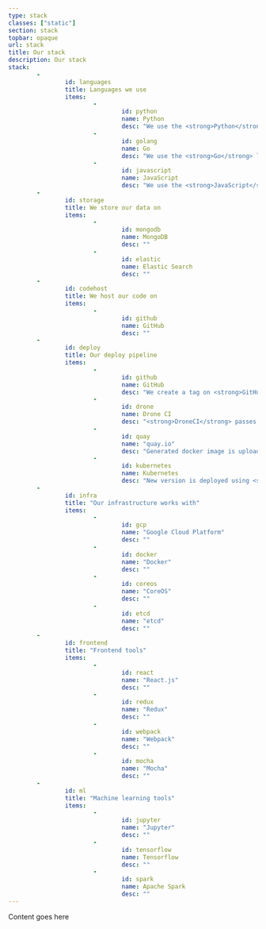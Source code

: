 ```yaml
---
type: stack
classes: ["static"]
section: stack
topbar: opaque
url: stack
title: Our stack
description: Our stack
stack:
        -
                id: languages
                title: Languages we use
                items:
                        -
                                id: python
                                name: Python
                                desc: "We use the <strong>Python</strong> language for machine learning and data science"
                        -
                                id: golang
                                name: Go
                                desc: "We use the <strong>Go</strong> language for all of our backend applications"
                        -
                                id: javascript
                                name: JavaScript
                                desc: "We use the <strong>JavaScript</strong> language for all of our frontend applications"
        -
                id: storage
                title: We store our data on
                items:
                        -
                                id: mongodb
                                name: MongoDB
                                desc: ""
                        -       
                                id: elastic
                                name: Elastic Search
                                desc: ""
        -
                id: codehost
                title: We host our code on
                items:
                        -
                                id: github
                                name: GitHub
                                desc: ""
        -              
                id: deploy
                title: Our deploy pipeline
                items:
                        -
                                id: github
                                name: GitHub
                                desc: "We create a tag on <strong>GitHub</strong> to release a new version"
                        -
                                id: drone
                                name: Drone CI
                                desc: "<strong>DroneCI</strong> passes the tests and builds the docker image"
                        -
                                id: quay
                                name: "quay.io"
                                desc: "Generated docker image is uploaded to <strong>quay.io</strong>"
                        -
                                id: kubernetes
                                name: Kubernetes
                                desc: "New version is deployed using <strong>kubernetes</strong>"
        -
                id: infra
                title: "Our infrastructure works with"
                items:
                        -
                                id: gcp
                                name: "Google Cloud Platform"
                                desc: ""
                        -       
                                id: docker
                                name: "Docker"
                                desc: ""
                        -
                                id: coreos
                                name: "CoreOS"
                                desc: ""
                        -
                                id: etcd
                                name: "etcd"
                                desc: ""
        -         
                id: frontend
                title: "Frontend tools"
                items:
                        -
                                id: react
                                name: "React.js"
                                desc: ""
                        -
                                id: redux
                                name: "Redux"
                                desc: ""
                        -
                                id: webpack
                                name: "Webpack"
                                desc: ""
                        -        
                                id: mocha
                                name: "Mocha"
                                desc: ""
        -
                id: ml
                title: "Machine learning tools"
                items:
                        -
                                id: jupyter
                                name: "Jupyter"
                                desc: ""
                        -
                                id: tensorflow
                                name: Tensorflow
                                desc: ""
                        -
                                id: spark
                                name: Apache Spark
                                desc: ""
---
```


Content goes here
